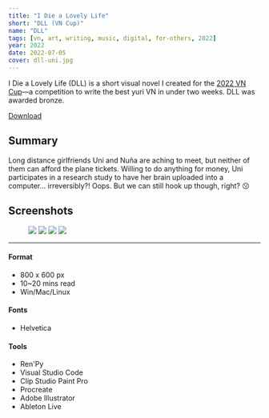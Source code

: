 ```yaml
---
title: "I Die a Lovely Life"
short: "DLL (VN Cup)"
name: "DLL"
tags: [vn, art, writing, music, digital, for-others, 2022]
year: 2022
date: 2022-07-05
cover: dll-uni.jpg
---
```


I Die a Lovely Life (DLL) is a short visual novel I created for the [2022 VN Cup](http://visualnovel.neocities.org)—a competition to write the best yuri VN in under two weeks. DLL was awarded bronze. 

<!-- [Download here.](http://nezita.itch.io/dll) -->
<a class="clean button" href="http://nezita.itch.io/dll">
  Download
</a>

## Summary
Long distance girlfriends Uni and Nuña are aching to meet, but neither of them can afford the plane tickets. Willing to do anything for money, Uni participates in a research study to have her brain uploaded into a computer… irreversibly?! Oops. But we can still hook up though, right? 😗

## Screenshots

<figure>
  <div class="img2">
    <img src="{{ site.baseurl }}/assets/img/dll-1.jpg">
    <img src="{{ site.baseurl }}/assets/img/dll-2.jpg">
    <img src="{{ site.baseurl }}/assets/img/dll-3.jpg">
    <img src="{{ site.baseurl }}/assets/img/dll-4.jpg">
  </div>
</figure>

* * *


#### Format
- 800 x 600 px
- 10~20 mins read
- Win/Mac/Linux

#### Fonts
- Helvetica

#### Tools
- Ren'Py
- Visual Studio Code
- Clip Studio Paint Pro
- Procreate
- Adobe Illustrator
- Ableton Live